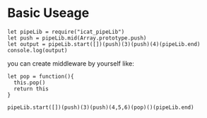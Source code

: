 # Basic Useage

```
let pipeLib = require("icat_pipeLib")
let push = pipeLib.mid(Array.prototype.push)
let output = pipeLib.start([])(push)(3)(push)(4)(pipeLib.end)
console.log(output)
```

you can create middleware by yourself like:

```
let pop = function(){
  this.pop()
  return this
}

pipeLib.start([])(push)(3)(push)(4,5,6)(pop)()(pipeLib.end)

```